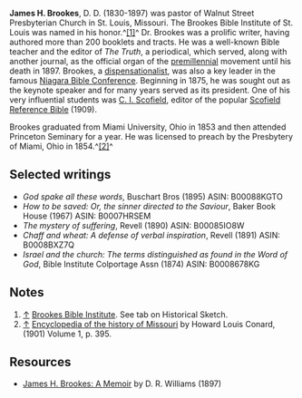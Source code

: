 **James H. Brookes**, D. D. (1830-1897) was pastor of Walnut Street
Presbyterian Church in St. Louis, Missouri. The Brookes Bible
Institute of St. Louis was named in his honor.^[[1]](#note-0)^ Dr.
Brookes was a prolific writer, having authored more than 200
booklets and tracts. He was a well-known Bible teacher and the
editor of *The Truth*, a periodical, which served, along with
another journal, as the official organ of the
[premillennial](Premillennialism "Premillennialism") movement until
his death in 1897. Brookes, a
[dispensationalist](Dispensationalism "Dispensationalism"), was
also a key leader in the famous
[Niagara Bible Conference](Niagara_Bible_Conference "Niagara Bible Conference").
Beginning in 1875, he was sought out as the keynote speaker and for
many years served as its president. One of his very influential
students was [C. I. Scofield](C._I._Scofield "C. I. Scofield"),
editor of the popular
[Scofield Reference Bible](Scofield_Reference_Bible "Scofield Reference Bible")
(1909).

Brookes graduated from Miami University, Ohio in 1853 and then
attended Princeton Seminary for a year. He was licensed to preach
by the Presbytery of Miami, Ohio in 1854.^[[2]](#note-1)^

## Selected writings

-   *God spake all these words*, Buschart Bros (1895) ASIN:
    B00088KGTO
-   *How to be saved: Or, the sinner directed to the Saviour*,
    Baker Book House (1967) ASIN: B0007HRSEM
-   *The mystery of suffering*, Revell (1890) ASIN: B00085IO8W
-   *Chaff and wheat: A defense of verbal inspiration*, Revell
    (1891) ASIN: B0008BXZ7Q
-   *Israel and the church: The terms distinguished as found in the Word of God*,
    Bible Institute Colportage Assn (1874) ASIN: B0008678KG

## Notes

1.  [↑](#ref-0)
    [Brookes Bible Institute](http://www.brookesbible.com/). See tab on
    Historical Sketch.
2.  [↑](#ref-1)
    [Encyclopedia of the history of Missouri](http://books.google.com/books?id=VGsUAAAAYAAJ&pg=PA395&lpg=PA395&dq=%22J.+H.+Brookes%22+++%22The+truth%22&source=bl&ots=4P0bP_6vkk&sig=-5VX0HJF4OopQikQJOoZTxSa1R4&hl=en&ei=Vw5eSvWgIduPmAezm8xu&sa=X&oi=book_result&ct=result&resnum=4)
    by Howard Louis Conard, (1901) Volume 1, p. 395.

## Resources

-   [James H. Brookes: A Memoir](http://books.google.com/books?hl=en&id=Q_vpI3Ifr0sC&dq=james+h+brookes&printsec=frontcover&source=web&ots=chsfPHYvWK&sig=x5oW0A5g9OyO1jCKenXKlryL7Mw#PPA1,M1)
    by D. R. Williams (1897)